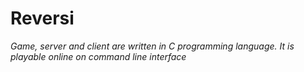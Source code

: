 # Reversi

*Game, server and client are written in C programming language.*
*It is playable online on command line interface*
